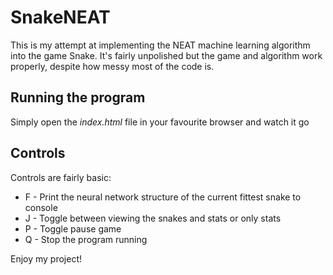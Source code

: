 # SnakeNEAT

This is my attempt at implementing the NEAT machine learning algorithm into the game Snake.
It's fairly unpolished but the game and algorithm work properly, despite how messy most of the code is.

## Running the program

Simply open the *index.html* file in your favourite browser and watch it go

## Controls

Controls are fairly basic:

- F - Print the neural network structure of the current fittest snake to console
- J - Toggle between viewing the snakes and stats or only stats
- P - Toggle pause game
- Q - Stop the program running


Enjoy my project!
